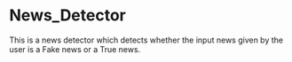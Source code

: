 # News_Detector
This is a news detector which detects whether the input news given by the user is a Fake news or a True news.
